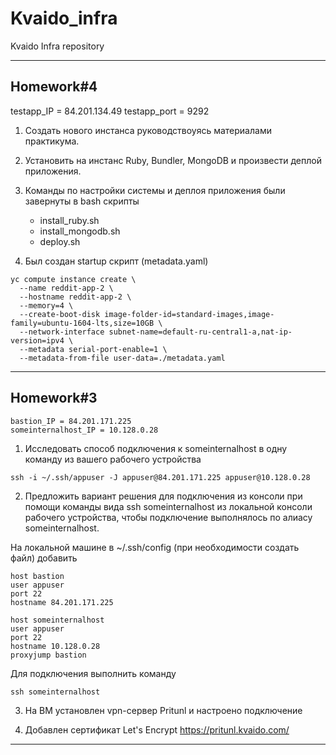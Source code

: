 # Kvaido_infra
Kvaido Infra repository

-------------------------
## Homework#4

testapp_IP = 84.201.134.49
testapp_port = 9292

1. Создать нового инстанса руководствоуясь материалами практикума.

2. Установить на инстанс Ruby, Bundler, MongoDB и произвести деплой приложения.

3. Команды по настройки системы и деплоя приложения были завернуты в bash скрипты
   - install_ruby.sh
   - install_mongodb.sh
   - deploy.sh

4. Был создан startup скрипт (metadata.yaml)

```
yc compute instance create \
  --name reddit-app-2 \
  --hostname reddit-app-2 \
  --memory=4 \
  --create-boot-disk image-folder-id=standard-images,image-family=ubuntu-1604-lts,size=10GB \
  --network-interface subnet-name=default-ru-central1-a,nat-ip-version=ipv4 \
  --metadata serial-port-enable=1 \
  --metadata-from-file user-data=./metadata.yaml
```

-------------------------
## Homework#3
```
bastion_IP = 84.201.171.225
someinternalhost_IP = 10.128.0.28
```
1. Исследовать способ подключения к someinternalhost в одну
команду из вашего рабочего устройства

```
ssh -i ~/.ssh/appuser -J appuser@84.201.171.225 appuser@10.128.0.28
```

2. Предложить вариант решения для подключения из консоли при
помощи команды вида ssh someinternalhost из локальной
консоли рабочего устройства, чтобы подключение выполнялось по
алиасу someinternalhost.

На локальной машине в ~/.ssh/config (при необходимости создать файл) добавить

```
host bastion
user appuser
port 22
hostname 84.201.171.225

host someinternalhost
user appuser
port 22
hostname 10.128.0.28
proxyjump bastion
```

Для подключения выполнить команду
```
ssh someinternalhost
```

3. На ВМ установлен vpn-сервер Pritunl и настроено  подключение

4. Добавлен сертификат Let's Encrypt
https://pritunl.kvaido.com/

-------------------------

